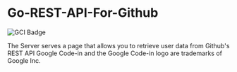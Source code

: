 # Go-REST-API-For-Github
![GCI Badge](https://img.shields.io/badge/Google%20Code%20In-JBoss%20Community-red?style=flatr&labelColor=fdb900)

The Server serves a page that allows you to retrieve user data from Github's REST API
Google Code-in and the Google Code-in logo are trademarks of Google Inc.
